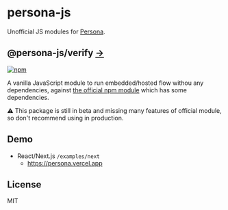 # persona-js

Unofficial JS modules for [Persona](https://withpersona.com).

## @persona-js/verify [&rarr;](packages/verify)

[![npm](https://img.shields.io/npm/v/@persona-js/verify.svg?style=for-the-badge)](https://www.npmjs.com/package/@persona-js/verify)

A vanilla JavaScript module to run embedded/hosted flow withou any dependencies, against [the official npm module](https://www.npmjs.com/package/persona) which has some dependencies.

⚠️ This package is still in beta and missing many features of official module, so don't recommend using in production.

## Demo

- React/Next.js `/examples/next`
  - https://persona.vercel.app
  
## License

MIT
